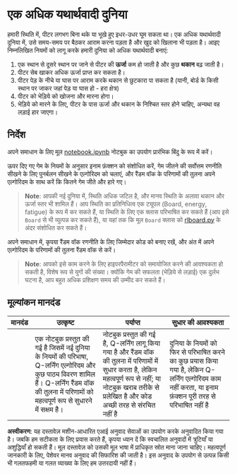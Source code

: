 # एक अधिक यथार्थवादी दुनिया

हमारी स्थिति में, पीटर लगभग बिना थके या भूखे हुए इधर-उधर घूम सकता था। एक अधिक यथार्थवादी दुनिया में, उसे समय-समय पर बैठकर आराम करना पड़ता है और खुद को खिलाना भी पड़ता है। आइए निम्नलिखित नियमों को लागू करके हमारी दुनिया को अधिक यथार्थवादी बनाएं:

1. एक स्थान से दूसरे स्थान पर जाने से पीटर की **ऊर्जा** कम हो जाती है और कुछ **थकान** बढ़ जाती है।
2. पीटर सेब खाकर अधिक ऊर्जा प्राप्त कर सकता है।
3. पीटर पेड़ के नीचे या घास पर आराम करके थकान से छुटकारा पा सकता है (यानी, बोर्ड के किसी स्थान पर जाकर जहां पेड़ या घास हो - हरा क्षेत्र)
4. पीटर को भेड़िये को खोजना और मारना होगा।
5. भेड़िये को मारने के लिए, पीटर के पास ऊर्जा और थकान के निश्चित स्तर होने चाहिए, अन्यथा वह लड़ाई हार जाएगा।

## निर्देश

अपने समाधान के लिए मूल [notebook.ipynb](../../../../8-Reinforcement/1-QLearning/notebook.ipynb) नोटबुक का उपयोग प्रारंभिक बिंदु के रूप में करें।

ऊपर दिए गए गेम के नियमों के अनुसार इनाम फ़ंक्शन को संशोधित करें, गेम जीतने की सर्वोत्तम रणनीति सीखने के लिए पुनर्बलन सीखने के एल्गोरिदम को चलाएं, और रैंडम वॉक के परिणामों की तुलना अपने एल्गोरिदम के साथ करें कि कितने गेम जीते और हारे गए।

> **Note**: आपकी नई दुनिया में, स्थिति अधिक जटिल है, और मानव स्थिति के अलावा थकान और ऊर्जा स्तर भी शामिल हैं। आप स्थिति का प्रतिनिधित्व एक ट्यूपल (Board, energy, fatigue) के रूप में कर सकते हैं, या स्थिति के लिए एक क्लास परिभाषित कर सकते हैं (आप इसे `Board` से भी व्युत्पन्न कर सकते हैं), या यहां तक कि मूल `Board` क्लास को [rlboard.py](../../../../8-Reinforcement/1-QLearning/rlboard.py) के अंदर संशोधित कर सकते हैं।

अपने समाधान में, कृपया रैंडम वॉक रणनीति के लिए जिम्मेदार कोड को बनाए रखें, और अंत में अपने एल्गोरिदम के परिणामों की तुलना रैंडम वॉक से करें।

> **Note**: आपको इसे काम करने के लिए हाइपरपैरामीटर को समायोजित करने की आवश्यकता हो सकती है, विशेष रूप से युगों की संख्या। क्योंकि गेम की सफलता (भेड़िये से लड़ाई) एक दुर्लभ घटना है, आप बहुत अधिक प्रशिक्षण समय की उम्मीद कर सकते हैं।

## मूल्यांकन मानदंड

| मानदंड | उत्कृष्ट                                                                                                                                                                                             | पर्याप्त                                                                                                                                                                                | सुधार की आवश्यकता                                                                                                                          |
| -------- | ----------------------------------------------------------------------------------------------------------------------------------------------------------------------------------------------------- | --------------------------------------------------------------------------------------------------------------------------------------------------------------------------------------- | ------------------------------------------------------------------------------------------------------------------------------------------ |
|          | एक नोटबुक प्रस्तुत की गई है जिसमें नई दुनिया के नियमों की परिभाषा, Q-लर्निंग एल्गोरिदम और कुछ पाठ्य विवरण शामिल हैं। Q-लर्निंग रैंडम वॉक की तुलना में परिणामों को महत्वपूर्ण रूप से सुधारने में सक्षम है। | नोटबुक प्रस्तुत की गई है, Q-लर्निंग लागू किया गया है और रैंडम वॉक की तुलना में परिणामों में सुधार करता है, लेकिन महत्वपूर्ण रूप से नहीं; या नोटबुक खराब तरीके से प्रलेखित है और कोड अच्छी तरह से संरचित नहीं है | दुनिया के नियमों को फिर से परिभाषित करने का कुछ प्रयास किया गया है, लेकिन Q-लर्निंग एल्गोरिदम काम नहीं करता, या इनाम फ़ंक्शन पूरी तरह से परिभाषित नहीं है |

**अस्वीकरण**:
यह दस्तावेज़ मशीन-आधारित एआई अनुवाद सेवाओं का उपयोग करके अनुवादित किया गया है। जबकि हम सटीकता के लिए प्रयास करते हैं, कृपया ध्यान दें कि स्वचालित अनुवादों में त्रुटियाँ या अशुद्धियाँ हो सकती हैं। मूल दस्तावेज़ को उसकी मूल भाषा में प्राधिकृत स्रोत माना जाना चाहिए। महत्वपूर्ण जानकारी के लिए, पेशेवर मानव अनुवाद की सिफारिश की जाती है। इस अनुवाद के उपयोग से उत्पन्न किसी भी गलतफहमी या गलत व्याख्या के लिए हम उत्तरदायी नहीं हैं।